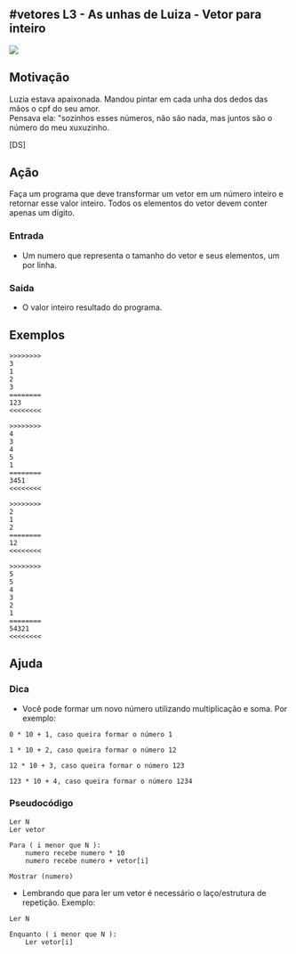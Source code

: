 ## #vetores L3 - As unhas de Luiza - Vetor para inteiro


![](https://raw.githubusercontent.com/qxcodefup/arcade/master/base/082/__capa.jpg)

## Motivação

Luzia estava apaixonada. Mandou pintar em cada unha dos dedos das mãos o cpf do seu amor.  
Pensava ela: "sozinhos esses números, não são nada, mas juntos são o número do meu xuxuzinho.

\[DS\]

## Ação  

Faça um programa que deve transformar um vetor em um número inteiro e retornar esse valor inteiro. Todos os elementos do vetor devem conter apenas um dígito.

### Entrada

- Um numero que representa o tamanho do vetor e seus elementos, um por linha.  

### Saida

- O valor inteiro resultado do programa.

## Exemplos

```
>>>>>>>>
3
1
2
3
========
123
<<<<<<<<

>>>>>>>>
4
3
4
5
1
========
3451
<<<<<<<<

>>>>>>>>
2
1
2
========
12
<<<<<<<<

>>>>>>>>
5
5
4
3
2
1
========
54321
<<<<<<<<
```

## Ajuda

### Dica

- Você pode formar um novo número utilizando multiplicação e soma. Por exemplo:
```
0 * 10 + 1, caso queira formar o número 1

1 * 10 + 2, caso queira formar o número 12

12 * 10 + 3, caso queira formar o número 123

123 * 10 + 4, caso queira formar o número 1234
```

### Pseudocódigo
```
Ler N
Ler vetor

Para ( i menor que N ):
    numero recebe numero * 10
    numero recebe numero + vetor[i]

Mostrar (numero)
```

- Lembrando que para ler um vetor é necessário o laço/estrutura de repetição. Exemplo:
```
Ler N

Enquanto ( i menor que N ):
    Ler vetor[i]
```



